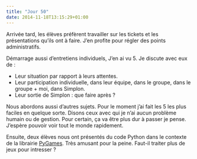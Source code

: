 ```yaml
---
title: "Jour 50"
date: 2014-11-18T13:15:29+01:00
---
```


Arrivée tard, les élèves préfèrent travailler sur les tickets et les
présentations qu’ils ont à faire. J’en profite pour régler des points
administratifs.

Démarrage aussi d’entretiens individuels, J’en ai vu 5. Je discute avec
eux de :

-   Leur situation par rapport à leurs attentes.
-   Leur participation individuelle, dans leur équipe, dans le groupe,
    dans le groupe + moi, dans Simplon.
-   Leur sortie de Simplon : que faire après ?

Nous abordons aussi d’autres sujets. Pour le moment j’ai fait les 5 les
plus faciles en quelque sorte. Disons ceux avec qui je n’ai aucun
problème humain ou de gestion. Pour certain, ça va être plus dur à
passer je pense. J’espère pouvoir voir tout le monde rapidement.

Ensuite, deux élèves nous ont présentés du code Python dans le contexte de la
librairie [PyGames](http://www.pygame.org/). Très amusant pour la peine.
Faut-il traiter plus de jeux pour intresser ?


